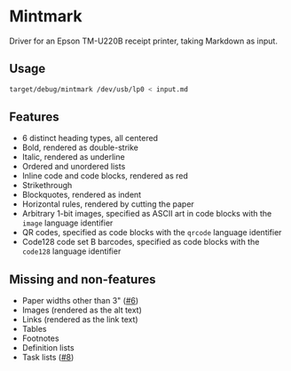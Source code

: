 # Mintmark

Driver for an Epson TM-U220B receipt printer, taking Markdown as input.

## Usage

```sh
target/debug/mintmark /dev/usb/lp0 < input.md
```

## Features

- 6 distinct heading types, all centered
- Bold, rendered as double-strike
- Italic, rendered as underline
- Ordered and unordered lists
- Inline code and code blocks, rendered as red
- Strikethrough
- Blockquotes, rendered as indent
- Horizontal rules, rendered by cutting the paper
- Arbitrary 1-bit images, specified as ASCII art in code blocks with the
  `image` language identifier
- QR codes, specified as code blocks with the `qrcode` language identifier
- Code128 code set B barcodes, specified as code blocks with the `code128`
  language identifier

## Missing and non-features

- Paper widths other than 3" ([#6](https://github.com/bgilbert/mintmark/issues/6))
- Images (rendered as the alt text)
- Links (rendered as the link text)
- Tables
- Footnotes
- Definition lists
- Task lists ([#8](https://github.com/bgilbert/mintmark/issues/8))
